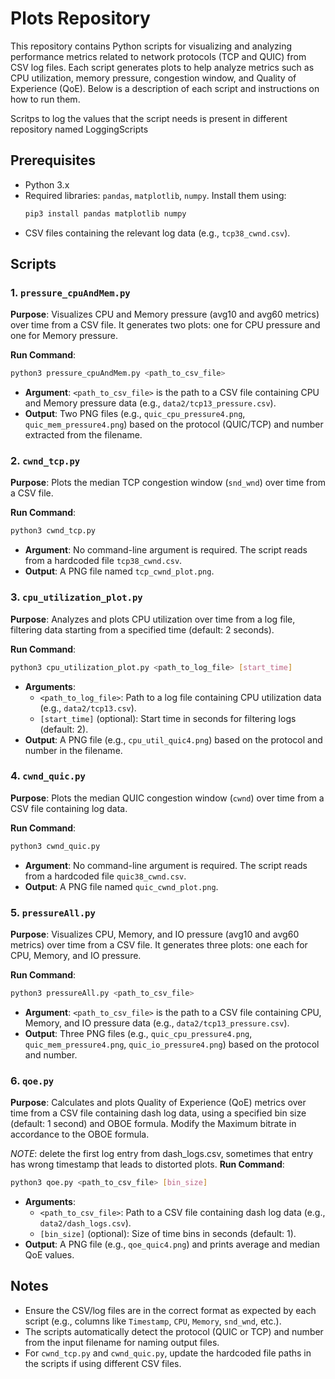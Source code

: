 # Plots Repository

This repository contains Python scripts for visualizing and analyzing performance metrics related to network protocols (TCP and QUIC) from CSV log files. Each script generates plots to help analyze metrics such as CPU utilization, memory pressure, congestion window, and Quality of Experience (QoE). Below is a description of each script and instructions on how to run them.

Scritps to log the values that the script needs is present in different repository named LoggingScripts

## Prerequisites
- Python 3.x
- Required libraries: `pandas`, `matplotlib`, `numpy`. Install them using:
  ```bash
  pip3 install pandas matplotlib numpy
  ```
- CSV files containing the relevant log data (e.g., `tcp38_cwnd.csv`).

## Scripts

### 1. `pressure_cpuAndMem.py`
**Purpose**: Visualizes CPU and Memory pressure (avg10 and avg60 metrics) over time from a CSV file. It generates two plots: one for CPU pressure and one for Memory pressure.

**Run Command**:
```bash
python3 pressure_cpuAndMem.py <path_to_csv_file>
```
- **Argument**: `<path_to_csv_file>` is the path to a CSV file containing CPU and Memory pressure data (e.g., `data2/tcp13_pressure.csv`).
- **Output**: Two PNG files (e.g., `quic_cpu_pressure4.png`, `quic_mem_pressure4.png`) based on the protocol (QUIC/TCP) and number extracted from the filename.

### 2. `cwnd_tcp.py`
**Purpose**: Plots the median TCP congestion window (`snd_wnd`) over time from a CSV file.

**Run Command**:
```bash
python3 cwnd_tcp.py
```
- **Argument**: No command-line argument is required. The script reads from a hardcoded file `tcp38_cwnd.csv`.
- **Output**: A PNG file named `tcp_cwnd_plot.png`.

### 3. `cpu_utilization_plot.py`
**Purpose**: Analyzes and plots CPU utilization over time from a log file, filtering data starting from a specified time (default: 2 seconds).

**Run Command**:
```bash
python3 cpu_utilization_plot.py <path_to_log_file> [start_time]
```
- **Arguments**:
  - `<path_to_log_file>`: Path to a log file containing CPU utilization data (e.g., `data2/tcp13.csv`).
  - `[start_time]` (optional): Start time in seconds for filtering logs (default: 2).
- **Output**: A PNG file (e.g., `cpu_util_quic4.png`) based on the protocol and number in the filename.

### 4. `cwnd_quic.py`
**Purpose**: Plots the median QUIC congestion window (`cwnd`) over time from a CSV file containing log data.

**Run Command**:
```bash
python3 cwnd_quic.py
```
- **Argument**: No command-line argument is required. The script reads from a hardcoded file `quic38_cwnd.csv`.
- **Output**: A PNG file named `quic_cwnd_plot.png`.

### 5. `pressureAll.py`
**Purpose**: Visualizes CPU, Memory, and IO pressure (avg10 and avg60 metrics) over time from a CSV file. It generates three plots: one each for CPU, Memory, and IO pressure.

**Run Command**:
```bash
python3 pressureAll.py <path_to_csv_file>
```
- **Argument**: `<path_to_csv_file>` is the path to a CSV file containing CPU, Memory, and IO pressure data (e.g., `data2/tcp13_pressure.csv`).
- **Output**: Three PNG files (e.g., `quic_cpu_pressure4.png`, `quic_mem_pressure4.png`, `quic_io_pressure4.png`) based on the protocol and number.

### 6. `qoe.py`
**Purpose**: Calculates and plots Quality of Experience (QoE) metrics over time from a CSV file containing dash log data, using a specified bin size (default: 1 second) and OBOE formula. Modify the Maximum bitrate in accordance to the OBOE formula.

*NOTE*: delete the first log entry from dash_logs.csv, sometimes that entry has wrong timestamp that leads to distorted plots.
**Run Command**:
```bash
python3 qoe.py <path_to_csv_file> [bin_size]
```
- **Arguments**:
  - `<path_to_csv_file>`: Path to a CSV file containing dash log data (e.g., `data2/dash_logs.csv`).
  - `[bin_size]` (optional): Size of time bins in seconds (default: 1).
- **Output**: A PNG file (e.g., `qoe_quic4.png`) and prints average and median QoE values.

## Notes
- Ensure the CSV/log files are in the correct format as expected by each script (e.g., columns like `Timestamp`, `CPU`, `Memory`, `snd_wnd`, etc.).
- The scripts automatically detect the protocol (QUIC or TCP) and number from the input filename for naming output files.
- For `cwnd_tcp.py` and `cwnd_quic.py`, update the hardcoded file paths in the scripts if using different CSV files.
